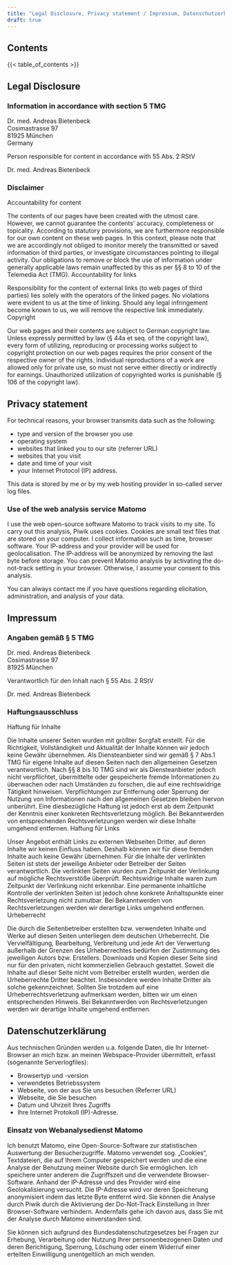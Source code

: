 ```yaml
---
title: "Legal Disclosure, Privacy statement / Impressum, Datenschutzerklärung"
draft: true
---
```


## Contents

{{< table_of_contents >}}


## Legal Disclosure

### Information in accordance with section 5 TMG

Dr. med. Andreas Bietenbeck  
Cosimastrasse 97  
81925 München  
Germany  

Person responsible for content in accordance with 55 Abs. 2 RStV

Dr. med. Andreas Bietenbeck

### Disclaimer
Accountability for content

The contents of our pages have been created with the utmost care. However, we cannot guarantee the contents' accuracy, completeness or topicality. According to statutory provisions, we are furthermore responsible for our own content on these web pages. In this context, please note that we are accordingly not obliged to monitor merely the transmitted or saved information of third parties, or investigate circumstances pointing to illegal activity. Our obligations to remove or block the use of information under generally applicable laws remain unaffected by this as per §§ 8 to 10 of the Telemedia Act (TMG).
Accountability for links

Responsibility for the content of external links (to web pages of third parties) lies solely with the operators of the linked pages. No violations were evident to us at the time of linking. Should any legal infringement become known to us, we will remove the respective link immediately.
Copyright

Our web pages and their contents are subject to German copyright law. Unless expressly permitted by law (§ 44a et seq. of the copyright law), every form of utilizing, reproducing or processing works subject to copyright protection on our web pages requires the prior consent of the respective owner of the rights. Individual reproductions of a work are allowed only for private use, so must not serve either directly or indirectly for earnings. Unauthorized utilization of copyrighted works is punishable (§ 106 of the copyright law).

## Privacy statement

For technical reasons, your browser transmits data such as the following:

* type and version of the browser you use
* operating system
* websites that linked you to our site (referrer URL)
* websites that you visit
* date and time of your visit
* your Internet Protocol (IP) address.

This data is stored by me or by my web hosting provider in so-called server log files.

### Use of the web analysis service Matomo
I use the web open-source software Matomo to track visits to my site. To carry out this analysis, Piwik uses cookies. Cookies are small text files that are stored on your computer. I collect information such as time, browser software. Your IP-address and your provider will be used for geolocalisation. The IP-address will be anonymized by removing the last byte before storage. You can prevent Matomo analysis by activating the do-not-track setting in your browser. Otherwise, I assume your consent to this analysis.

You can always contact me if you have questions regarding elicitation, administration, and analysis of your data.

 
## Impressum
### Angaben gemäß § 5 TMG

Dr. med. Andreas Bietenbeck  
Cosimastrasse 97  
81925 München  

Verantwortlich für den Inhalt nach § 55 Abs. 2 RStV

Dr. med. Andreas Bietenbeck

### Haftungsausschluss
Haftung für Inhalte

Die Inhalte unserer Seiten wurden mit größter Sorgfalt erstellt. Für die Richtigkeit, Vollständigkeit und Aktualität der Inhalte können wir jedoch keine Gewähr übernehmen. Als Diensteanbieter sind wir gemäß § 7 Abs.1 TMG für eigene Inhalte auf diesen Seiten nach den allgemeinen Gesetzen verantwortlich. Nach §§ 8 bis 10 TMG sind wir als Diensteanbieter jedoch nicht verpflichtet, übermittelte oder gespeicherte fremde Informationen zu überwachen oder nach Umständen zu forschen, die auf eine rechtswidrige Tätigkeit hinweisen. Verpflichtungen zur Entfernung oder Sperrung der Nutzung von Informationen nach den allgemeinen Gesetzen bleiben hiervon unberührt. Eine diesbezügliche Haftung ist jedoch erst ab dem Zeitpunkt der Kenntnis einer konkreten Rechtsverletzung möglich. Bei Bekanntwerden von entsprechenden Rechtsverletzungen werden wir diese Inhalte umgehend entfernen.
Haftung für Links

Unser Angebot enthält Links zu externen Webseiten Dritter, auf deren Inhalte wir keinen Einfluss haben. Deshalb können wir für diese fremden Inhalte auch keine Gewähr übernehmen. Für die Inhalte der verlinkten Seiten ist stets der jeweilige Anbieter oder Betreiber der Seiten verantwortlich. Die verlinkten Seiten wurden zum Zeitpunkt der Verlinkung auf mögliche Rechtsverstöße überprüft. Rechtswidrige Inhalte waren zum Zeitpunkt der Verlinkung nicht erkennbar. Eine permanente inhaltliche Kontrolle der verlinkten Seiten ist jedoch ohne konkrete Anhaltspunkte einer Rechtsverletzung nicht zumutbar. Bei Bekanntwerden von Rechtsverletzungen werden wir derartige Links umgehend entfernen.
Urheberrecht

Die durch die Seitenbetreiber erstellten bzw. verwendeten Inhalte und Werke auf diesen Seiten unterliegen dem deutschen Urheberrecht. Die Vervielfältigung, Bearbeitung, Verbreitung und jede Art der Verwertung außerhalb der Grenzen des Urheberrechtes bedürfen der Zustimmung des jeweiligen Autors bzw. Erstellers. Downloads und Kopien dieser Seite sind nur für den privaten, nicht kommerziellen Gebrauch gestattet. Soweit die Inhalte auf dieser Seite nicht vom Betreiber erstellt wurden, werden die Urheberrechte Dritter beachtet. Insbesondere werden Inhalte Dritter als solche gekennzeichnet. Sollten Sie trotzdem auf eine Urheberrechtsverletzung aufmerksam werden, bitten wir um einen entsprechenden Hinweis. Bei Bekanntwerden von Rechtsverletzungen werden wir derartige Inhalte umgehend entfernen.

## Datenschutzerklärung

Aus technischen Gründen werden u.a. folgende Daten, die Ihr Internet-Browser an mich bzw. an meinen Webspace-Provider übermittelt, erfasst (sogenannte Serverlogfiles):

* Browsertyp und -version
* verwendetes Betriebssystem
* Webseite, von der aus Sie uns besuchen (Referrer URL)
* Webseite, die Sie besuchen
* Datum und Uhrzeit Ihres Zugriffs
* Ihre Internet Protokoll (IP)-Adresse.

### Einsatz von Webanalysedienst Matomo
Ich benutzt Matomo, eine Open-Source-Software zur statistischen Auswertung der Besucherzugriffe. Matomo verwendet sog. „Cookies“, Textdateien, die auf Ihrem Computer gespeichert werden und die eine Analyse der Benutzung meiner Website durch Sie ermöglichen. Ich speichere unter anderem die Zugriffszeit und die verwendete Browser-Software. Anhand der IP-Adresse und des Provider wird eine Geolokalisierung versucht. Die IP-Adresse wird vor deren Speicherung anonymisiert indem das letzte Byte entfernt wird. Sie können die Analyse durch Piwik durch die Aktivierung der Do-Not-Track Einstellung in Ihrer Browser-Software verhindern. Andernfalls gehe ich davon aus, dass Sie mit der Analyse durch Matomo einverstanden sind.

Sie können sich aufgrund des Bundesdatenschutzgesetzes bei Fragen zur Erhebung, Verarbeitung oder Nutzung Ihrer personenbezogenen Daten und deren Berichtigung, Sperrung, Löschung oder einem Widerruf einer erteilten Einwilligung unentgeltlich an mich wenden.
